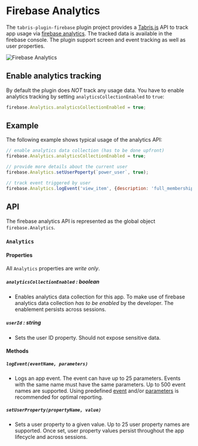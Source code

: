 # Firebase Analytics

The `tabris-plugin-firebase` plugin project provides a [Tabris.js](https://tabrisjs.com) API to track app usage via [firebase analytics](https://firebase.google.com/docs/analytics/). The tracked data is available in the firebase console. The plugin support screen and event tracking as well as user properties.

![Firebase Analytics](img/analytics.png)

## Enable analytics tracking
By default the plugin does _NOT_ track any usage data. You have to enable analytics tracking by setting `analyticsCollectionEnabled` to `true`:

```js
firebase.Analytics.analyticsCollectionEnabled = true;
```

## Example

The following example shows typical usage of the analytics API:

```js
// enable analytics data collection (has to be done upfront)
firebase.Analytics.analyticsCollectionEnabled = true;

// provide more details about the current user
firebase.Analytics.setUserPoperty(`power_user`, true);

// track event triggered by user
firebase.Analytics.logEvent('view_item', {description: 'full_membership'});
```

## API

The firebase analytics API is represented as the global object `firebase.Analytics`.

### `Analytics`

#### Properties

All `Analytics` properties are _write only_.

##### `analyticsCollectionEnabled` : _boolean_

* Enables analytics data collection for this app. To make use of firebase analytics data collection _has to be enabled_ by the developer. The enablement persists across sessions.

##### `userId` : _string_

* Sets the user ID property. Should not expose sensitive data.

#### Methods

##### `logEvent(eventName, parameters)`

* Logs an app event. The event can have up to 25 parameters. Events with the same name must have the same parameters. Up to 500 event names are supported. Using predefined [event](https://firebase.google.com/docs/reference/android/com/google/firebase/analytics/FirebaseAnalytics.Event) and/or [parameters](https://firebase.google.com/docs/reference/android/com/google/firebase/analytics/FirebaseAnalytics.Param) is recommended for optimal reporting.

##### `setUserProperty(propertyName, value)`

* Sets a user property to a given value. Up to 25 user property names are supported. Once set, user property values persist throughout the app lifecycle and across sessions.
